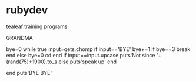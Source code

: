 rubydev
=======

tealeaf training programs

GRANDMA

bye=0
while true
	input=gets.chomp
		if input=='BYE'
			bye+=1
				if bye==3
				 break
				end
			else bye=0
	cd	end
		if input==input.upcase
			puts'Not since '+(rand(75)+1900).to_s
		else
			puts'speak up'
		end
			
end
puts'BYE BYE'


